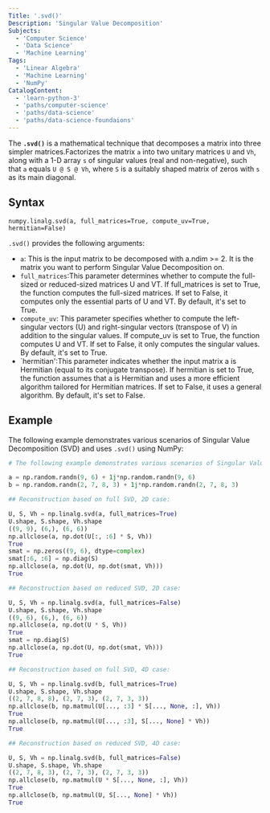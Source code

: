 ```yaml
---
Title: '.svd()'
Description: 'Singular Value Decomposition'
Subjects:
  - 'Computer Science'
  - 'Data Science'
  - 'Machine Learning'
Tags:
  - 'Linear Algebra'
  - 'Machine Learning'
  - 'NumPy'
CatalogContent:
  - 'learn-python-3'
  - 'paths/computer-science'
  - 'paths/data-science'
  - 'paths/data-science-foundaions'
---
```


The **`.svd()`** is a mathematical technique that decomposes a matrix into three simpler matrices.Factorizes the matrix `a` into two unitary matrices `U` and `Vh`, 
along with a 1-D array `s` of singular values (real and non-negative), such that `a` equals `U @ S @ Vh`, where `S` is a suitably shaped matrix of zeros with `s` as 
its main diagonal.


## Syntax

```pseudo
numpy.linalg.svd(a, full_matrices=True, compute_uv=True, hermitian=False)
```

`.svd()` provides the following arguments:

- `a`: This is the input matrix to be decomposed with a.ndim >= 2. It is the matrix you want to perform Singular Value Decomposition on.
- `full_matrices`:This parameter determines whether to compute the full-sized or reduced-sized matrices U and VT. If full_matrices is set to True, the function 
computes the full-sized matrices. If set to False, it computes only the essential parts of U and VT. By default, it's set to True.
- `compute_uv`: This parameter specifies whether to compute the left-singular vectors (U) and right-singular vectors (transpose of V) in addition to the singular 
values. If compute_uv is set to True, the function computes U and VT. If set to False, it only computes the singular values. By default, it's set to True.
- `hermitian':This parameter indicates whether the input matrix a is Hermitian (equal to its conjugate transpose). If hermitian is set to True, the function assumes 
that a is Hermitian and uses a more efficient algorithm tailored for Hermitian matrices. If set to False, it uses a general algorithm. By default, it's set to 
False.

## Example
The following example demonstrates various scenarios of Singular Value Decomposition (SVD) and uses `.svd()` using NumPy:


```py
# The following example demonstrates various scenarios of Singular Value Decomposition (SVD) using NumPy:

a = np.random.randn(9, 6) + 1j*np.random.randn(9, 6)
b = np.random.randn(2, 7, 8, 3) + 1j*np.random.randn(2, 7, 8, 3)

## Reconstruction based on full SVD, 2D case:

U, S, Vh = np.linalg.svd(a, full_matrices=True)
U.shape, S.shape, Vh.shape
((9, 9), (6,), (6, 6))
np.allclose(a, np.dot(U[:, :6] * S, Vh))
True
smat = np.zeros((9, 6), dtype=complex)
smat[:6, :6] = np.diag(S)
np.allclose(a, np.dot(U, np.dot(smat, Vh)))
True

## Reconstruction based on reduced SVD, 2D case:

U, S, Vh = np.linalg.svd(a, full_matrices=False)
U.shape, S.shape, Vh.shape
((9, 6), (6,), (6, 6))
np.allclose(a, np.dot(U * S, Vh))
True
smat = np.diag(S)
np.allclose(a, np.dot(U, np.dot(smat, Vh)))
True

## Reconstruction based on full SVD, 4D case:

U, S, Vh = np.linalg.svd(b, full_matrices=True)
U.shape, S.shape, Vh.shape
((2, 7, 8, 8), (2, 7, 3), (2, 7, 3, 3))
np.allclose(b, np.matmul(U[..., :3] * S[..., None, :], Vh))
True
np.allclose(b, np.matmul(U[..., :3], S[..., None] * Vh))
True

## Reconstruction based on reduced SVD, 4D case:

U, S, Vh = np.linalg.svd(b, full_matrices=False)
U.shape, S.shape, Vh.shape
((2, 7, 8, 3), (2, 7, 3), (2, 7, 3, 3))
np.allclose(b, np.matmul(U * S[..., None, :], Vh))
True
np.allclose(b, np.matmul(U, S[..., None] * Vh))
True
```
